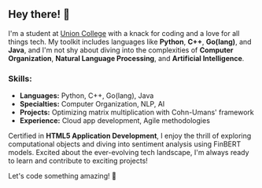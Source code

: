 ## Hey there! 👋

I'm a student at [Union College](https://www.union.edu/) with a knack for coding and a love for all things tech. My toolkit includes languages like **Python**, **C++**, **Go(lang)**, and **Java**, and I'm not shy about diving into the complexities of **Computer Organization**, **Natural Language Processing**, and **Artificial Intelligence**.

### Skills:

- **Languages:** Python, C++, Go(lang), Java
- **Specialties:** Computer Organization, NLP, AI
- **Projects:** Optimizing matrix multiplication with Cohn-Umans' framework
- **Experience:** Cloud app development, Agile methodologies

Certified in **HTML5 Application Development**, I enjoy the thrill of exploring computational objects and diving into sentiment analysis using FinBERT models. Excited about the ever-evolving tech landscape, I'm always ready to learn and contribute to exciting projects!

Let's code something amazing! 🚀
